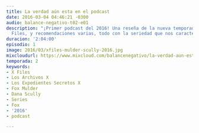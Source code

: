 ```yaml
---
title: La verdad aún esta en el podcast
date: 2016-03-04 04:46:21 -0300
audio: balance-negativo-t02-e01
description: "¡Primer podcast del 2016! Una reseña de la nueva temporada de los X
  Files, y recomendaciones varias, todo con la seriedad que nos caracteriza."
duracion: '2:04:00'
episodio: 1
image: 2016/03/xfiles-mulder-scully-2016.jpg
mixcloudurl: https://www.mixcloud.com/balancenegativo/la-verdad-aun-esta-en-el-podcast-balance-negativo-t02-e01/
temporada: 2
keywords:
- X Files
- Los Archivos X
- Los Expedientes Secretos X
- Fox Mulder
- Dana Scully
- Series
- Fox
- '2016'
- podcast

---
```

